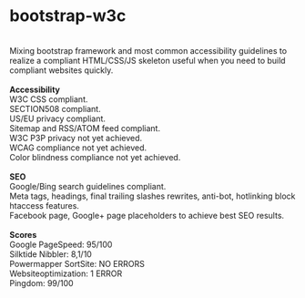 bootstrap-w3c
=============
<br />
Mixing bootstrap framework and most common accessibility guidelines to realize a compliant HTML/CSS/JS skeleton useful 
when you need to build compliant websites quickly.<br />
<br />
<b>Accessibility</b><br />
W3C CSS compliant.<br />
SECTION508 compliant.<br />
US/EU privacy compliant.<br />
Sitemap and RSS/ATOM feed compliant.<br />
W3C P3P privacy not yet achieved.<br />
WCAG compliance not yet achieved.<br />
Color blindness compliance not yet achieved.<br /><br />
<b>SEO</b><br>
Google/Bing search guidelines compliant.<br />
Meta tags, headings, final trailing slashes rewrites, anti-bot, hotlinking block htaccess features.<br />
Facebook page, Google+ page placeholders to achieve best SEO results.<br />
<br />
<b>Scores</b><br />
Google PageSpeed: 95/100<br />
Silktide Nibbler: 8,1/10<br />
Powermapper SortSite: NO ERRORS<br />
Websiteoptimization: 1 ERROR<br />
Pingdom: 99/100<br />
<br />

